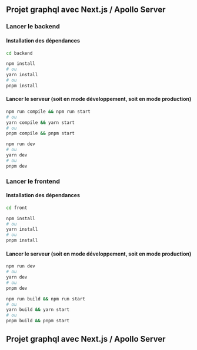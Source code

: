 ## Projet graphql avec Next.js / Apollo Server

### Lancer le backend

#### Installation des dépendances

```bash
cd backend
```

```bash
npm install
# ou
yarn install
# ou
pnpm install
```

#### Lancer le serveur (soit en mode développement, soit en mode production)

```bash
npm run compile && npm run start
# ou
yarn compile && yarn start
# ou
pnpm compile && pnpm start
```

```bash
npm run dev
# ou
yarn dev
# ou
pnpm dev
```

### Lancer le frontend

#### Installation des dépendances

```bash
cd front
```

```bash
npm install
# ou
yarn install
# ou
pnpm install
```

#### Lancer le serveur (soit en mode développement, soit en mode production)

```bash
npm run dev
# ou
yarn dev
# ou
pnpm dev
```

```bash
npm run build && npm run start
# ou
yarn build && yarn start
# ou
pnpm build && pnpm start
```

## Projet graphql avec Next.js / Apollo Server
